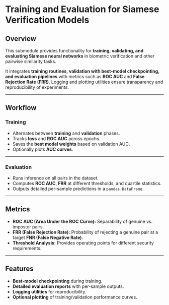 # Training and Evaluation for Siamese Verification Models

## Overview

This submodule provides functionality for **training, validating, and evaluating Siamese neural networks** in biometric verification and other pairwise similarity tasks.  

It integrates **training routines, validation with best-model checkpointing, and evaluation pipelines** with metrics such as **ROC AUC** and **False Rejection Rate (FRR)**. Logging and plotting utilities ensure transparency and reproducibility of experiments.

---

## Workflow

### Training

- Alternates between **training** and **validation** phases.  
- Tracks **loss** and **ROC AUC** across epochs.  
- Saves the **best model weights** based on validation AUC.  
- Optionally plots **AUC curves**.  

---

### Evaluation

- Runs inference on all pairs in the dataset.  
- Computes **ROC AUC**, **FRR** at different thresholds, and quartile statistics.  
- Outputs detailed per-sample predictions in a `pandas.DataFrame`.  

---

## Metrics

- **ROC AUC (Area Under the ROC Curve):** Separability of genuine vs. impostor pairs.  
- **FRR (False Rejection Rate):** Probability of rejecting a genuine pair at a target **FNR (False Negative Rate)**.  
- **Threshold Analysis:** Provides operating points for different security requirements.  

---

## Features

- **Best-model checkpointing** during training.  
- **Detailed evaluation reports** with per-sample outputs.  
- **Logging utilities** for reproducibility.  
- **Optional plotting** of training/validation performance curves.  
